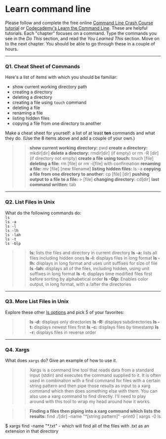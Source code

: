 # Learn command line

Please follow and complete the free online [Command Line Crash Course
tutorial](https://web.archive.org/web/20160708171659/http://cli.learncodethehardway.org/book/) or [Codecademy's Learn the Command Line](https://www.codecademy.com/learn/learn-the-command-line). These are helpful tutorials. Each "chapter" focuses on a command. Type the commands you see in the _Do This_ section, and read the _You Learned This_ section. Move on to the next chapter. You should be able to go through these in a couple of hours.

---

### Q1.  Cheat Sheet of Commands  

Here's a list of items with which you should be familiar:  
* show current working directory path
* creating a directory
* deleting a directory
* creating a file using `touch` command
* deleting a file
* renaming a file
* listing hidden files
* copying a file from one directory to another

Make a cheat sheet for yourself: a list of at least **ten** commands and what they do.  (Use the 8 items above and add a couple of your own.)  

> > **show current working directory:** pwd
> > **create a directory:** mkdir[dir]
> > **delete a directory:** rmdir[dir] (if empty) or rm -R [dir] (if directory not empty)
> > **create a file using touch:** touch [file]
> > **deleting a file:** rm [file] or rm -i[file] with confirmation
> > **renaming a file:** mv [file] [new filename]
> > **listing hidden files:** ls -a
> > **copying a file from one directory to another:** cp [file] [dir]
> > **pushing output to a file to a file:** > [file]
> > **changing directory:** cd[dir]
> > **last command written:** tab

---

### Q2.  List Files in Unix   

What do the following commands do:  
`ls`  
`ls -a`  
`ls -l`  
`ls -lh`  
`ls -lah`  
`ls -t`  
`ls -Glp`  

> > **ls:** lists the files and directory in current directory
> > **ls -a:** lists all files including hidden ones
> > **ls -l:** displays files in long format
> > **ls -lh:** displays in long format and uses unit suffixes for size of file 
> > **ls -lah:** displays all of the files, including hidden, using unit suffixes in long format
> > **ls -t:** displays time modified files first before sorting by alphabetical order
> > **ls -Glp:** Enables color output, in long format, with a /after the directories

---

### Q3.  More List Files in Unix  

Explore these other [ls options](http://www.techonthenet.com/unix/basic/ls.php) and pick 5 of your favorites:

> > **ls -d:** displays only directories
> > **ls -R:** displays subdirectories
> > **ls -t:** displays newest files first
> > **ls -c:** displays files by timestamp
> > **ls -r:** displays files in reverse order

---

### Q4.  Xargs   

What does `xargs` do? Give an example of how to use it.

> > Xargs is a command line tool that reads data from a standard input (stdin) and executes the command supplied to it. It is often used in combination with a find command for files with a certain string pattern and then pipe those results as input to a xarg command which then does something else with them. You can also use a xarg command to find directly. I'll need to play around with this tool to wrap my head around how it works.

> > **Finding a files then piping into a xarg command which lists the results:** find ./[dir] -name "*[string pattern]" -print0 | xargs -0 ls

$ xargs find -name "*.txt" - which will find all of the files with .txt as an extension in that directory

 

